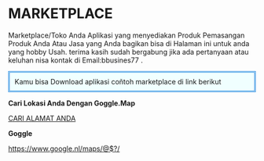 # MARKETPLACE
Marketplace/Toko Anda
Aplikasi yang menyediakan Produk Pemasangan Produk Anda Atau Jasa yang Anda bagikan bisa di Halaman ini untuk anda yang hobby Usah.
terima kasih sudah bergabung
jika ada pertanyaan atau keluhan nisa kontak di 
Email:bbusines77
.<div style="background-color: azure; border: 3px #1780dd double; padding: 10px; text-align: left;"> Kamu bisa Download aplikasi coñtoh marketplace di link berikut<br /></div> </div>

**Cari Lokasi Anda Dengan Goggle.Map**


[CARI ALAMAT ANDA](https://www.google.nl/maps/@40.830138,-102.052298,1z)

**Goggle**

https://www.google.nl/maps/@$?/
